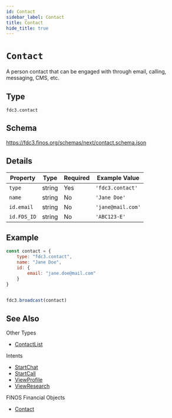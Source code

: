 ```yaml
---
id: Contact
sidebar_label: Contact
title: Contact
hide_title: true
---
```

# `Contact`

A person contact that can be engaged with through email, calling, messaging, CMS, etc.

## Type

`fdc3.contact`

## Schema

https://fdc3.finos.org/schemas/next/contact.schema.json

## Details

| Property    | Type    | Required | Example Value     |
|-------------|---------|----------|-------------------|
| `type`      | string  | Yes      | `'fdc3.contact'`  |
| `name`      | string  | No       | `'Jane Doe'`      |
| `id.email`  | string  | No       | `'jane@mail.com'` |
| `id.FDS_ID` | string  | No       | `'ABC123-E'`      |

## Example

```js
const contact = {
    type: "fdc3.contact",
    name: "Jane Doe",
    id: {
        email: "jane.doe@mail.com"
    }
}


fdc3.broadcast(contact)
```

## See Also

Other Types
- [ContactList](ContactList)

Intents
- [StartChat](../../intents/ref/StartChat)
- [StartCall](../../intents/ref/StartCall)
- [ViewProfile](../../intents/ref/ViewProfile)
- [ViewResearch](../../intents/ref/ViewResearch)

FINOS Financial Objects
- [Contact](https://fo.finos.org/docs/objects/contact)
